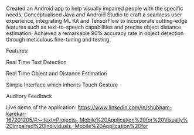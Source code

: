 Created an Android app to help visually impaired people with the specific needs. Conceptualised Java and Android Studio to craft a seamless user experience, integrating ML Kit and TensorFlow to incorporate cutting-edge features such as text-to-speech capabilities and precise object distance estimation. Achieved a remarkable 90% accuracy rate in object detection through meticulous fine-tuning and testing.

Features:

Real Time Text Detection

Real Time Object and Distance Estimation

Simple Interface which inherits Touch Gesture

Auditory Feedback 

Live demo of the application: https://www.linkedin.com/in/shubham-karekar-167201205/#:~:text=Projects-,Mobile%20Application%20for%20Visually%20Impaired%20Individuals,-Mobile%20Application%20for

